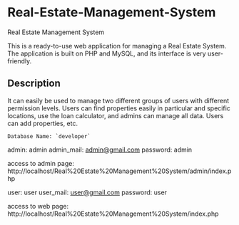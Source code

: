 # Real-Estate-Management-System

Real Estate Management System

This is a ready-to-use web application for managing a Real Estate System. The application is built on PHP and MySQL, and its interface is very user-friendly.

## Description

It can easily be used to manage two different groups of users with different permission levels. Users can find properties easily in particular and specific locations, use the loan calculator, and admins can manage all data. Users can add properties, etc.


    Database Name: `developer`



admin: admin
admin_mail: admin@gmail.com
password: admin

access to admin page: http://localhost/Real%20Estate%20Management%20System/admin/index.php



user: user
user_mail: user@gmail.com
password: user

access to web page: http://localhost/Real%20Estate%20Management%20System/index.php


<?php phpinfo(); ?>
